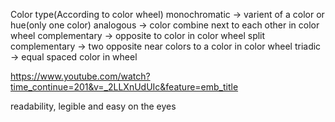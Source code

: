 Color type(According to color wheel) 
monochromatic -> varient of a color or hue(only one color)
analogous -> color combine next to each other in color wheel
complementary -> opposite to color in color wheel
split complementary -> two opposite near colors to a color in color wheel 
triadic -> equal spaced color in wheel

https://www.youtube.com/watch?time_continue=201&v=_2LLXnUdUIc&feature=emb_title

readability, legible and easy on the eyes
  
  
